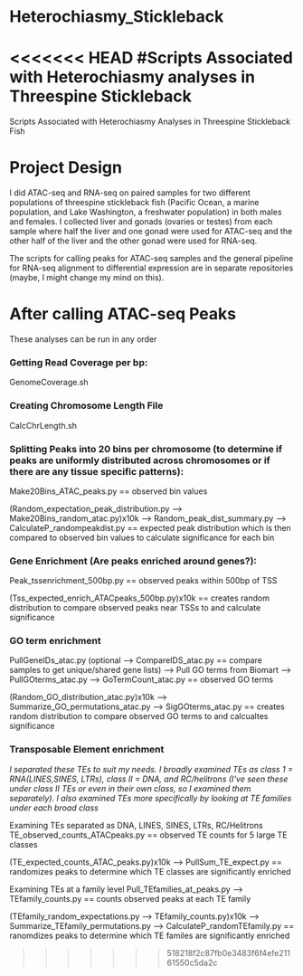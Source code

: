 # Heterochiasmy_Stickleback
<<<<<<< HEAD
#Scripts Associated with Heterochiasmy analyses in Threespine Stickleback
=======
Scripts Associated with Heterochiasmy Analyses in Threespine Stickleback Fish

# Project Design

I did ATAC-seq and RNA-seq on paired samples for two different populations of threespine stickleback fish (Pacific Ocean, a marine population, and Lake Washington, a freshwater population) in both males and females. I collected liver and gonads (ovaries or testes) from each sample where half the liver and one gonad were used for ATAC-seq and the other half of the liver and the other gonad were used for RNA-seq.

The scripts for calling peaks for ATAC-seq samples and the general pipeline for RNA-seq alignment to differential expression are in separate repositories (maybe, I might change my mind on this).


# After calling ATAC-seq Peaks
These analyses can be run in any order

### Getting Read Coverage per bp:
   GenomeCoverage.sh
  
### Creating Chromosome Length File
   CalcChrLength.sh
   
### Splitting Peaks into 20 bins per chromosome (to determine if peaks are uniformly distributed across chromosomes or if there are any tissue specific patterns):
   Make20Bins_ATAC_peaks.py == observed bin values
   
   (Random_expectation_peak_distribution.py --> Make20Bins_random_atac.py)x10k --> Random_peak_dist_summary.py -->        CalculateP_randompeakdist.py == expected peak distribution which is then compared to observed bin values to calculate significance for each bin
   
### Gene Enrichment (Are peaks enriched around genes?):
   Peak_tssenrichment_500bp.py == observed peaks within 500bp of TSS
   
   (Tss_expected_enrich_ATACpeaks_500bp.py)x10k == creates random distribution to compare observed peaks near TSSs to and calculate significance
### GO term enrichment
   PullGeneIDs_atac.py (optional --> CompareIDS_atac.py == compare samples to get unique/shared gene lists) --> Pull GO terms from Biomart --> PullGOterms_atac.py --> GoTermCount_atac.py == observed GO terms
   
   (Random_GO_distribution_atac.py)x10k --> Summarize_GO_permutations_atac.py --> SigGOterms_atac.py == creates random distribution to compare observed GO terms to and calcualtes significance

### Transposable Element enrichment
   *I separated these TEs to suit my needs. I broadly examined TEs as class 1 = RNA(LINES,SINES, LTRs), class II = DNA, and RC/helitrons (I've seen these under class II TEs or even in their own class, so I examined them separately). I also examined TEs more specifically by looking at TE families under each broad class*
   
   Examining TEs separated as DNA, LINES, SINES, LTRs, RC/Helitrons
   TE_observed_counts_ATACpeaks.py == observed TE counts for 5 large TE classes
   
   (<BroadTEclass>TE_expected_counts_ATAC_peaks.py)x10k --> PullSum_TE_expect.py == randomizes peaks to determine which TE classes are significantly enriched
   
   Examining TEs at a family level
   Pull_TEfamilies_at_peaks.py --> TEfamily_counts.py == counts observed peaks at each TE family
   
   (TEfamily_random_expectations.py --> TEfamily_counts.py)x10k --> Summarize_TEfamily_permutations.py --> CalculateP_randomTEfamily.py == ranomdizes peaks to determine which TE familes are significantly enriched
>>>>>>> 518218f2c87fb0e3483f6f4efe21161550c5da2c
